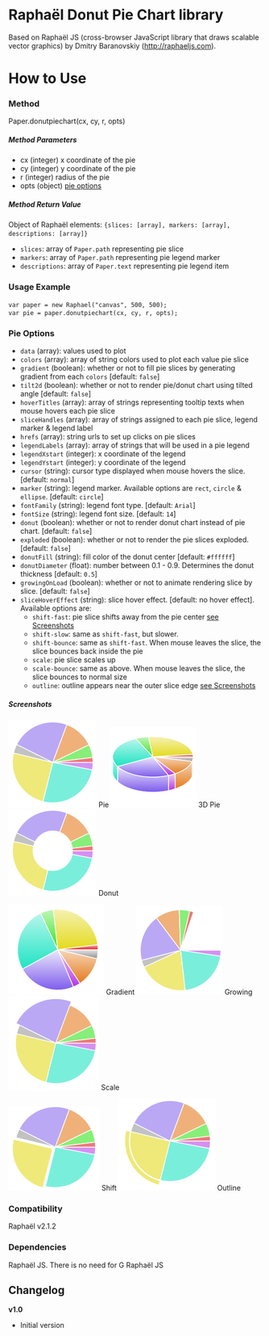 Raphaël Donut Pie Chart library
=========

Based on Raphaël JS (cross-browser JavaScript library that draws scalable vector graphics) by Dmitry Baranovskiy (http://raphaeljs.com). 

How to Use
==========

### Method
Paper.donutpiechart(cx, cy, r, opts)

##### Method Parameters
 - cx (integer) x coordinate of the pie
 - cy (integer) y coordinate of the pie
 - r (integer) radius of the pie
 - opts (object) [pie options](#pie-options)
 
##### Method Return Value 
Object of Raphaël elements: `{slices: [array], markers: [array], descriptions: [array]}`
- `slices`: array of `Paper.path` representing pie slice
- `markers`: array of `Paper.path` representing pie legend marker 
- `descriptions`: array of `Paper.text` representing pie legend item

### Usage Example
```
var paper = new Raphael("canvas", 500, 500);
var pie = paper.donutpiechart(cx, cy, r, opts);
```

### Pie Options
- `data` (array): values used to plot
- `colors` (array): array of string colors used to plot each value pie slice
- `gradient` (boolean): whether or not to fill pie slices by generating gradient from each `colors` [default: `false`]
- `tilt2d` (boolean): whether or not to render pie/donut chart using tilted angle [default: `false`]
- `hoverTitles` (array): array of strings representing tooltip texts when mouse hovers each pie slice
- `sliceHandles` (array): array of strings assigned to each pie slice, legend marker & legend label 
- `hrefs` (array): string urls to set up clicks on pie slices
- `legendLabels` (array): array of strings that will be used in a pie legend
- `legendXstart` (integer): x coordinate of the legend
- `legendYstart` (integer): y coordinate of the legend
- `cursor` (string): cursor type displayed when mouse hovers the slice. [default: `normal`]
- `marker` (string): legend marker. Available options are `rect`, `circle` & `ellipse`. [default: `circle`]
- `fontFamily` (string): legend font type. [default: `Arial`]
- `fontSize` (string): legend font size. [default: `14`]
- `donut` (boolean): whether or not to render donut chart instead of pie chart. [default: `false`]
- `exploded` (boolean): whether or not to render the pie slices exploded. [default: `false`]
- `donutFill` (string): fill color of the donut center [default: `#ffffff`]
- `donutDiameter` (float): number between 0.1 - 0.9. Determines the donut thickness [default: `0.5`]
- `growingOnLoad` (boolean): whether or not to animate rendering slice by slice. [default: `false`]
- `sliceHoverEffect` (string): slice hover effect. [default: no hover effect]. Available options are: 
  - `shift-fast`: pie slice shifts away from the pie center [see Screenshots](#screenshots)
  - `shift-slow`: same as `shift-fast`, but slower.
  - `shift-bounce`: same as `shift-fast`. When mouse leaves the slice, the slice bounces back inside the pie
  - `scale`: pie slice scales up
  - `scale-bounce`: same as above. When mouse leaves the slice, the slice bounces to normal size
  - `outline`: outline appears near the outer slice edge [see Screenshots](#screenshots)

##### Screenshots
![Pie](screenshots/pie.png?raw=true) Pie
![3D Pie](screenshots/3d.png?raw=true) 3D Pie
![Donut](screenshots/donut.png?raw=true) Donut

![Gradient](screenshots/gradient.png?raw=true) Gradient
![Growing](screenshots/growing.png?raw=true) Growing
![Scale](screenshots/scale.png?raw=true) Scale

![Shift](screenshots/shift.png?raw=true) Shift
![Outline](screenshots/outline.png?raw=true) Outline
  
### Compatibility
Raphaël v2.1.2

### Dependencies
Raphaël JS. There is no need for G Raphaël JS

Changelog
---------

**v1.0**

 * Initial version
 
